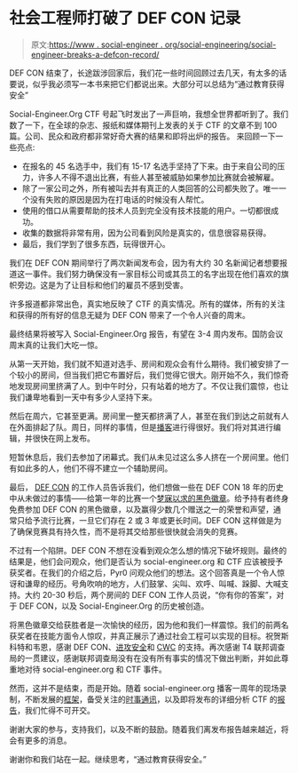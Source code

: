 # 社会工程师打破了 DEF CON 记录

> 原文:[https://www . social-engineer . org/social-engineering/social-engineer-breaks-a-defcon-record/](https://www.social-engineer.org/social-engineering/social-engineer-breaks-a-defcon-record/)

DEF CON 结束了，长途跋涉回家后，我们花一些时间回顾过去几天，有太多的话要说，似乎我必须写一本书来把它们都说出来。大部分可以总结为“通过教育获得安全”

Social-Engineer.Org CTF 号起飞时发出了一声巨响，我想全世界都听到了。我们数了一下，在全球的杂志、报纸和媒体期刊上发表的关于 CTF 的文章不到 100 篇。公司、民众和政府都非常好奇大赛的结果和即将出炉的报告。
 来回顾一下一些亮点:

*   在报名的 45 名选手中，我们有 15-17 名选手坚持了下来。由于来自公司的压力，许多人不得不退出比赛，有些人甚至被威胁如果参加比赛就会被解雇。
*   除了一家公司之外，所有被叫去并有真正的人类回答的公司都失败了。唯一一个没有失败的原因是因为在打电话的时候没有人帮忙。
*   使用的借口从需要帮助的技术人员到完全没有技术技能的用户。一切都很成功。
*   收集的数据将非常有用，因为公司看到风险是真实的，信息很容易获得。
*   最后，我们学到了很多东西，玩得很开心。

我们在 DEF CON 期间举行了两次新闻发布会，因为有大约 30 名新闻记者想要报道这一事件。我们努力确保没有一家目标公司或其员工的名字出现在他们喜欢的旗帜旁边。这是为了让目标和他们的雇员不感到受害。

许多报道都非常出色，真实地反映了 CTF 的真实情况。所有的媒体，所有的关注和获得的所有好的信息无疑为 DEF CON 带来了一个令人兴奋的周末。

最终结果将被写入 Social-Engineer.Org 报告，有望在 3-4 周内发布。国防会议周末真的让我们大吃一惊。

从第一天开始，我们就不知道对选手、房间和观众会有什么期待。我们被安排了一个较小的房间，但当我们把它布置好后，我们觉得它很大。刚开始不久，我们惊奇地发现房间里挤满了人。到中午时分，只有站着的地方了。不仅让我们震惊，也让我们谦卑地看到一天中有多少人坚持下来。

然后在周六，它甚至更满。房间里一整天都挤满了人，甚至在我们到达之前就有人在外面排起了队。周日，同样的事情，但是[播客](https://www.social-engineer.org/podcast/episode-012-defon-18-live-podcast-social-engineer-org-live/)进行得很好。我们将对其进行编辑，并很快在网上发布。

短暂休息后，我们去参加了闭幕式。我们从未见过这么多人挤在一个房间里。他们有如此多的人，他们不得不建立一个辅助房间。

最后， [DEF CON](https://www.defcon.org) 的工作人员告诉我们，他们想做一些在 DEF CON 18 年的历史中从未做过的事情——给第一年的比赛一个[梦寐以求的黑色徽章](http://defcon.stotan.org/faq/convention2.htm#ques7)。给予持有者终身免费参加 DEF CON 的黑色徽章，以及赢得少数几个赠送之一的荣誉和声望，通常只给予流行比赛，一旦它们存在 2 或 3 年或更长时间。DEF CON 这样做是为了确保竞赛具有持久性，而不是将其交给那些很快就会消失的竞赛。

不过有一个陷阱。DEF CON 不想在没看到观众怎么想的情况下破坏规则。最终的结果是，他们会问观众，他们是否认为 social-engineer.org 和 CTF 应该被授予获奖者。在我们的介绍之后，Pyr0 问观众他们的想法。这个回答真是一个令人惊讶和谦卑的经历。号角吹响的地方，人们鼓掌、尖叫、欢呼、叫喊、跺脚、大喊支持。大约 20-30 秒后，两个房间的 DEF CON 工作人员说，“你有你的答案”，对于 DEF CON，以及 Social-Engineer.Org 的历史被创造。

将黑色徽章交给获胜者是一次愉快的经历，因为他和我们一样震惊。我们的前两名获奖者在技能方面令人惊叹，并真正展示了通过社会工程可以实现的目标。祝贺斯科特和韦恩，感谢 DEF CON、[进攻安全](https://www.offensive-security.com/)和 [CWC](http://www.continuumww.com/) 的支持。再次感谢 T4 联邦调查局的一贯建议，感谢联邦调查局没有在没有所有事实的情况下做出判断，并如此尊重地对待 social-engineer.org 和 CTF 事件。

然而，这并不是结束，而是开始。随着 social-engineer.org 播客一周年的现场录制，不断发展的[框架](https://www.social-engineer.org/framework/general-discussion/)，备受关注的[时事通讯](https://www.social-engineer.org/category/newsletter/)，以及即将发布的详细分析 CTF 的[报告](https://www.social-engineer.org/wp-content/uploads/2014/03/Social-Engineer_CTF_Report.pdf)，我们忙得不可开交。

谢谢大家的参与，支持我们，以及不断的鼓励。随着我们离发布报告越来越近，将会有更多的消息。

谢谢你和我们站在一起。继续思考，“通过教育获得安全。”